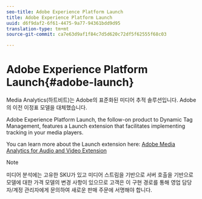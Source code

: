 ```yaml
---
seo-title: Adobe Experience Platform Launch
title: Adobe Experience Platform Launch
uuid: d6f9daf2-6f61-4475-9a77-94361bdd9d95
translation-type: tm+mt
source-git-commit: ca7e63d9af1f84c7d5d620c72df5f62555f68c03

---
```



# Adobe Experience Platform Launch{#adobe-launch}

Media Analytics(하트비트)는 Adobe의 표준화된 미디어 추적 솔루션입니다. Adobe의 이전 이정표 모델을 대체했습니다.

Adobe Experience Platform Launch, the follow-on product to Dynamic Tag Management, features a Launch extension that facilitates implementing tracking in your media players.

You can learn more about the Launch extension here: [Adobe Media Analytics for Audio and Video Extension](https://docs.adobelaunch.com/extension-reference/web/adobe-media-analytics-for-audio-and-video-extension)

>[!NOTE]
>
>미디어 분석에는 고유한 SKU가 있고 미디어 스트림을 기반으로 서버 호출을 기반으로 모델에 대한 가격 모델의 변경 사항이 있으므로 고객은 이 구현 경로를 통해 영업 담당자/계정 관리자에게 문의하여 새로운 판매 주문에 서명해야 합니다.

